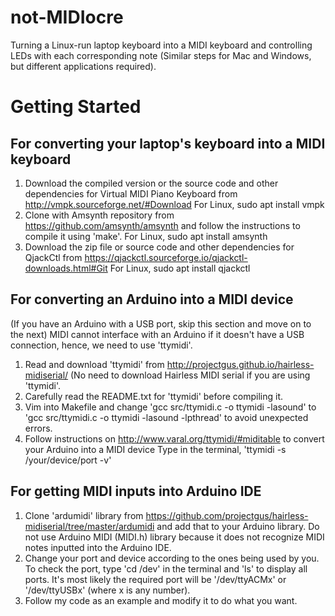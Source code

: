 # not-MIDIocre
Turning a Linux-run laptop keyboard into a MIDI keyboard and controlling LEDs with each corresponding note (Similar steps for Mac and Windows, but different applications required).

# Getting Started
## For converting your laptop's keyboard into a MIDI keyboard
1) Download the compiled version or the source code and other dependencies for Virtual MIDI Piano Keyboard from http://vmpk.sourceforge.net/#Download
For Linux, sudo apt install vmpk
2) Clone with Amsynth repository from https://github.com/amsynth/amsynth and follow the instructions to compile it using 'make'.
For Linux, sudo apt install amsynth
3) Download the zip file or source code and other dependencies for QjackCtl from https://qjackctl.sourceforge.io/qjackctl-downloads.html#Git
For Linux, sudo apt install qjackctl

## For converting an Arduino into a MIDI device
(If you have an Arduino with a USB port, skip this section and move on to the next) MIDI cannot interface with an Arduino if it doesn't have a USB connection, hence, we need to use 'ttymidi'.
1) Read and download 'ttymidi' from http://projectgus.github.io/hairless-midiserial/ (No need to download Hairless MIDI serial if you are using 'ttymidi'.
2) Carefully read the README.txt for 'ttymidi' before compiling it.
3) Vim into Makefile and change 'gcc src/ttymidi.c -o ttymidi -lasound' to 'gcc src/ttymidi.c -o ttymidi -lasound -lpthread' to avoid unexpected errors.
4) Follow instructions on http://www.varal.org/ttymidi/#miditable to convert your Arduino into a MIDI device
Type in the terminal, 'ttymidi -s /your/device/port -v'

## For getting MIDI inputs into Arduino IDE
1) Clone 'ardumidi' library from https://github.com/projectgus/hairless-midiserial/tree/master/ardumidi and add that to your Arduino library.
Do not use Arduino MIDI (MIDI.h) library because it does not recognize MIDI notes inputted into the Arduino IDE.
2) Change your port and device according to the ones being used by you.
To check the port, type 'cd /dev' in the terminal and 'ls' to display all ports. It's most likely the required port will be '/dev/ttyACMx' or '/dev/ttyUSBx' (where x is any number).
3) Follow my code as an example and modify it to do what you want.
